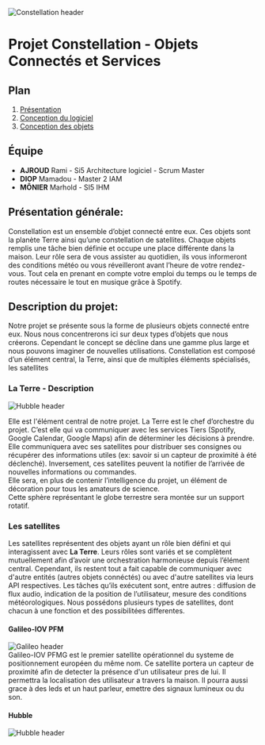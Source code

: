 ![Constellation header](https://github.com/Monierv/OCS/blob/master/Documentation/resources/img/constellation_header.jpg)
# Projet Constellation - Objets Connectés et Services

## Plan

1. [Présentation](https://github.com/Monierv/OCS/blob/master/README.md)
2. [Conception du logiciel](https://github.com/Monierv/OCS/blob/master/Documentation/SOFTWARE.md)
3. [Conception des objets](https://github.com/Monierv/OCS/blob/master/Documentation/MATERIAL.md)

## Équipe
* **AJROUD** Rami - Si5 Architecture logiciel - Scrum Master
* **DIOP** Mamadou - Master 2 IAM
* **MÔNIER** Marhold - SI5 IHM

## Présentation générale: 

Constellation est un ensemble d’objet connecté entre eux. Ces objets sont la planète Terre
ainsi qu’une constellation de satellites. Chaque objets remplis une tâche bien définie et
occupe une place différente dans la maison. Leur rôle sera de vous assister au quotidien, ils
vous informeront des conditions météo ou vous réveilleront avant l’heure de votre rendez-vous.
Tout cela en prenant en compte votre emploi du temps ou le temps de routes nécessaire le tout en musique grâce à Spotify.

## Description du projet:

Notre projet se présente sous la forme de plusieurs objets connecté entre eux. Nous nous
concentrerons ici sur deux types d’objets que nous créerons. Cependant le concept se
décline dans une gamme plus large et nous pouvons imaginer de nouvelles utilisations.
Constellation est composé d’un élément central, la Terre, ainsi que de multiples éléments
spécialisés, les satellites

### La Terre - Description
![Hubble header](https://github.com/Monierv/OCS/blob/master/Documentation/resources/img/earth_header.jpg)  

Elle est l'élément central de notre projet. La Terre est le chef d’orchestre du projet. C’est elle
qui va communiquer avec les services Tiers (Spotify, Google Calendar, Google Maps) afin
de déterminer les décisions à prendre. Elle communiquera avec ses satellites pour distribuer
ses consignes ou récupérer des informations utiles (ex: savoir si un capteur de proximité à été déclenché). Inversement, ces satellites peuvent la notifier de l’arrivée de nouvelles informations ou commandes.  
Elle sera, en plus de contenir l’intelligence du projet, un élément de décoration pour tous les
amateurs de science.  
Cette sphère représentant le globe terrestre sera montée sur un support rotatif.

### Les satellites
Les satellites représentent des objets ayant un rôle bien défini et qui interagissent avec **La Terre**.
Leurs rôles sont variés et se complètent mutuellement afin d’avoir une orchestration harmonieuse depuis l’élément central.
Cependant, ils restent tout a fait capable de communiquer avec d'autre entités (autres objets connéctés) ou avec d'autre satellites via leurs API respectives.
Les tâches qu’ils exécutent sont, entre autres : diffusion de flux audio, indication de la
position de l’utilisateur, mesure des conditions météorologiques.
Nous possédons plusieurs types de satellites, dont chacun à une fonction et des possibilitées differentes.

#### Galileo-IOV PFM
![Galileo header](https://github.com/Monierv/OCS/blob/master/Documentation/resources/img/galileo_header.jpg)  
Galileo-IOV PFMG est le premier satellite opérationnel du systeme de positionnement européen du même nom. Ce satellite portera un capteur de proximité afin de detecter la présence d'un utilisateur pres de lui. Il permettra la localisation des utilisateur a travers la maison. Il pourra aussi grace à des leds et un haut parleur, emettre des signaux lumineux ou du son. 

#### Hubble
![Hubble header](https://github.com/Monierv/OCS/blob/master/Documentation/resources/img/hubble_header.jpg)

